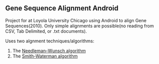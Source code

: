 Gene Sequence Alignment Android
--------------------------------------------------

Project for at Loyola University Chicago using Android to align Gene Sequences(2010). Only simple alignments are possible(no reading from CSV, Tab Delimited, or .txt documents).

Uses two algnment techniques/algorithms:

1. The [Needleman–Wunsch algorithm](http://en.wikipedia.org/wiki/Needleman%E2%80%93Wunsch_algorithm)
2. The [Smith-Waterman algorithm](http://en.wikipedia.org/wiki/Smith%E2%80%93Waterman_algorithm)
